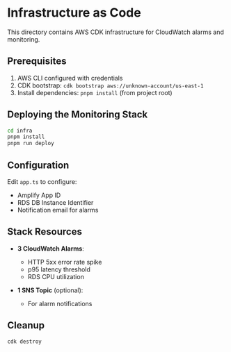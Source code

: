 # Infrastructure as Code

This directory contains AWS CDK infrastructure for CloudWatch alarms and monitoring.

## Prerequisites

1. AWS CLI configured with credentials
2. CDK bootstrap: `cdk bootstrap aws://unknown-account/us-east-1`
3. Install dependencies: `pnpm install` (from project root)

## Deploying the Monitoring Stack

```bash
cd infra
pnpm install
pnpm run deploy
```

## Configuration

Edit `app.ts` to configure:
- Amplify App ID
- RDS DB Instance Identifier
- Notification email for alarms

## Stack Resources

- **3 CloudWatch Alarms**:
  - HTTP 5xx error rate spike
  - p95 latency threshold
  - RDS CPU utilization
  
- **1 SNS Topic** (optional):
  - For alarm notifications

## Cleanup

```bash
cdk destroy
```

